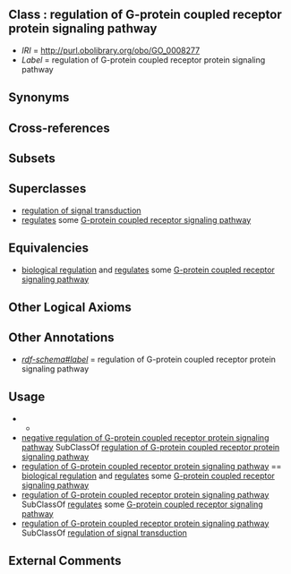 
## Class : regulation of G-protein coupled receptor protein signaling pathway

 * *IRI* = http://purl.obolibrary.org/obo/GO_0008277
 * *Label* = regulation of G-protein coupled receptor protein signaling pathway

## Synonyms


## Cross-references


## Subsets


## Superclasses

 * [regulation of signal transduction](../../GO/66/GO_0009966.md)
 * [regulates](../../RO/11/RO_0002211.md) some [G-protein coupled receptor signaling pathway](../../GO/86/GO_0007186.md)

## Equivalencies

 * [biological regulation](../../GO/07/GO_0065007.md) and [regulates](../../RO/11/RO_0002211.md) some [G-protein coupled receptor signaling pathway](../../GO/86/GO_0007186.md)

## Other Logical Axioms


## Other Annotations

 * *[rdf-schema#label](../../el/rdf-schema#label.md)* = regulation of G-protein coupled receptor protein signaling pathway

## Usage

 * -
 * [negative regulation of G-protein coupled receptor protein signaling pathway](../../GO/44/GO_0045744.md) SubClassOf [regulation of G-protein coupled receptor protein signaling pathway](../../GO/77/GO_0008277.md)
 * [regulation of G-protein coupled receptor protein signaling pathway](../../GO/77/GO_0008277.md) == [biological regulation](../../GO/07/GO_0065007.md) and [regulates](../../RO/11/RO_0002211.md) some [G-protein coupled receptor signaling pathway](../../GO/86/GO_0007186.md)
 * [regulation of G-protein coupled receptor protein signaling pathway](../../GO/77/GO_0008277.md) SubClassOf [regulates](../../RO/11/RO_0002211.md) some [G-protein coupled receptor signaling pathway](../../GO/86/GO_0007186.md)
 * [regulation of G-protein coupled receptor protein signaling pathway](../../GO/77/GO_0008277.md) SubClassOf [regulation of signal transduction](../../GO/66/GO_0009966.md)

## External Comments

